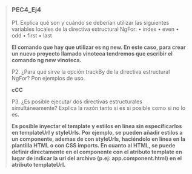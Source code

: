 > ### PEC4_Ej4
>
> P1. Explica qué son y cuándo se deberían utilizar las siguientes variables locales de la directiva estructural NgFor:
> • index
> • even
> • odd
> • first
> • last
>
> **El comando que hay que utilizar es ng new. En este caso, para crear un nuevo proyecto llamado vinoteca tendremos que escribir el comando ng new vinoteca.**
>
> P2. ¿Para qué sirve la opción trackBy de la directiva estructural NgFor? Pon ejemplos de uso.
>
> **cCC**
>
> P3. ¿Es posible ejecutar dos directivas estructurales simultáneamente? Explica la razón tanto si es si posible como si no lo es.
>
> **Es posible inyectar el template y estilos en línea sin especificarlos en templateUrl y styleUrls. Por ejemplo, se pueden añadir estilos a un componente, ademas de con styleUrls, haciéndolo en línea en la plantilla HTML o con CSS imports. En cuanto al HTML, se puede definir directamente en el componente con el atributo template en lugar de indicar la url del archivo (p.ej: app.component.html) en el atributo templateUrl.**